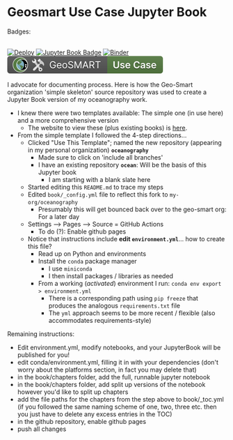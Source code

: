 # Geosmart Use Case Jupyter Book

Badges: <BR><BR>


[![Deploy](https://github.com/geo-smart/use_case_template/actions/workflows/deploy.yaml/badge.svg)](https://github.com/geo-smart/use_case_template/actions/workflows/deploy.yaml)
[![Jupyter Book Badge](https://jupyterbook.org/badge.svg)](https://geo-smart.github.io/simple-template)
[![Binder](https://mybinder.org/badge_logo.svg)](https://mybinder.org/v2/gh/geo-smart/simple-template/HEAD?labpath=book%2Fchapters)
[![GeoSMART Use Case](./book/img/use_case_badge.svg)](https://geo-smart.github.io/usecases)


I advocate for documenting process. Here is how the Geo-Smart organization 'simple skeleton' source repository was used to create a Jupyter Book version of my oceanography work.<br>


- I knew there were two templates available: The simple one (in use here) and a more comprehensive version
    - The website to view these (plus existing books) is [here](https://geo-smart.github.io/usecases).
- From the simple template I followed the 4-step directions...
    - Clicked "Use This Template"; named the new repository (appearing in my personal organization) **`oceanography`**
        - Made sure to click on 'include all branches'
        - I have an existing repository **`ocean`**: Will be the basis of this Jupyter book
            - I am starting with a blank slate here
    - Started editing this `README.md` to trace my steps
    - Edited `book/_config.yml` file to reflect this fork to `my-org/oceanography`
        - Presumably this will get bounced back over to the geo-smart org: For a later day
    - Settings --> Pages --> Source = GitHub Actions
        - To do (?): Enable github pages
    - Notice that instructions include **edit `environment.yml`**... how to create this file?
        - Read up on Python and environments
        - Install the `conda` package manager
            - I use `miniconda`
            - I then install packages / libraries as needed
        - From a working (*activated*) environment I run: `conda env export > environment.yml`
            - There is a corresponding path using `pip freeze` that produces the analogous `requirements.txt` file
            - The `yml` approach seems to be more recent / flexible (also accommodates requirements-style) 


Remaining instructions: 

- Edit environment.yml, modify notebooks, and your JupyterBook will be published for you! 
- edit conda/environment.yml, filling it in with your dependencies (don't worry about the platforms section, in fact you may delete that)
- in the book/chapters folder, add the full, runnable jupyter notebook
- in the book/chapters folder, add split up versions of the notebook however you'd like to split up chapters
- add the file paths for the chapters from the step above to book/_toc.yml (if you followed the same naming scheme of one, two, three etc. then you just have to delete any excess entries in the TOC)
- in the github repository, enable github pages
- push all changes
